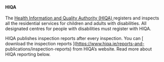####  HIQA

The [ Health Information and Quality Authority (HIQA) ](https://www.hiqa.ie/)
registers and inspects all the residential services for children and adults
with disabilities. All designated centres for people with disabilities must
register with HIQA.

HIQA publishes inspection reports after every inspection. You can [ download
the inspection reports ](https://www.hiqa.ie/reports-and-
publications/inspection-reports) from HIQA’s website. Read more about HIQA
reporting below.
